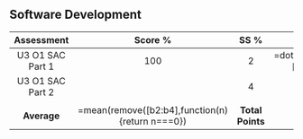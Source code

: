## Software Development
|    Assessment    |                     Score %                     |       SS %       |             SS Points             |
| :--------------: | :---------------------------------------------: | :--------------: | :-------------------------------: |
| U3 O1 SAC Part 1 |                       100                       |        2         | =dotMultiply([b2:b4],[c2:c4])/100 |
| U3 O1 SAC Part 2 |                                                 |        4         |                                   |
|                  |                                                 |                  |                                   |
|   **Average**    | =mean(remove([b2:b4],function(n){return n===0}) | **Total Points** |                                   |
